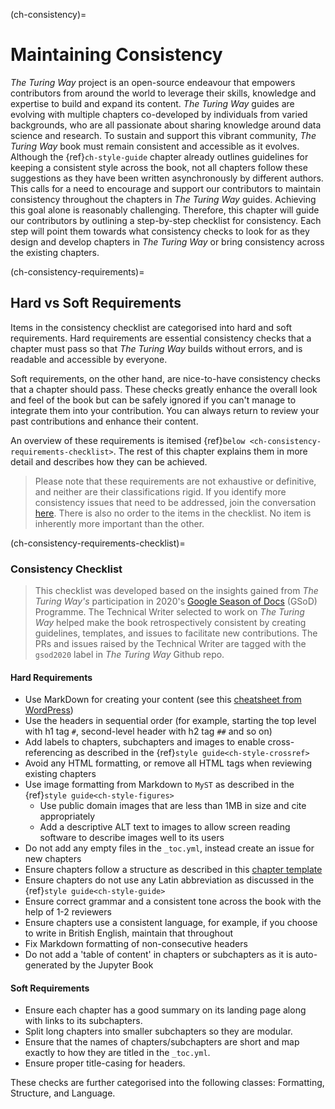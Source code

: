 (ch-consistency)=
# Maintaining Consistency

_The Turing Way_ project is an open-source endeavour that empowers contributors from around the world to leverage their skills, knowledge and expertise to build and expand its content.
_The Turing Way_ guides are evolving with multiple chapters co-developed by individuals from varied backgrounds, who are all passionate about sharing knowledge around data science and research.
To sustain and support this vibrant community, _The Turing Way_ book must remain consistent and accessible as it evolves. 
Although the {ref}`ch-style-guide` chapter already outlines guidelines for keeping a consistent style across the book, not all chapters follow these suggestions as they have been written asynchronously by different authors. 
This calls for a need to encourage and support our contributors to maintain consistency throughout the chapters in _The Turing Way_ guides. 
Achieving this goal alone is reasonably challenging. 
Therefore, this chapter will guide our contributors by outlining a step-by-step checklist for consistency.
Each step will point them towards what consistency checks to look for as they design and develop chapters in _The Turing Way_ or bring consistency across the existing chapters.

(ch-consistency-requirements)=
## Hard vs Soft Requirements

Items in the consistency checklist are categorised into hard and soft requirements. 
Hard requirements are essential consistency checks that a chapter must pass so that _The Turing Way_ builds without errors, and is readable and accessible by everyone.

Soft requirements, on the other hand, are nice-to-have consistency checks that a chapter should pass. 
These checks greatly enhance the overall look and feel of the book but can be safely ignored if you can't manage to integrate them into your contribution.
You can always return to review your past contributions and enhance their content.

An overview of these requirements is itemised {ref}`below <ch-consistency-requirements-checklist>`. The rest of this chapter explains them in more detail and describes how they can be achieved.

> Please note that these requirements are not exhaustive or definitive, and neither are their classifications rigid. 
> If you identify more consistency issues that need to be addressed, join the conversation [here](https://github.com/alan-turing-institute/the-turing-way/issues/1174). 
> There is also no order to the items in the checklist. 
> No item is inherently more important than the other.

(ch-consistency-requirements-checklist)=
### Consistency Checklist

> This checklist was developed based on the insights gained from _The Turing Way's_ participation in 2020's [Google Season of Docs](https://developers.google.com/season-of-docs) (GSoD) Programme.
> The Technical Writer selected to work on _The Turing Way_ helped make the book retrospectively consistent by creating guidelines, templates, and issues to facilitate new contributions.
> The PRs and issues raised by the Technical Writer are tagged with the `gsod2020` label in _The Turing Way_ Github repo.

#### Hard Requirements
  - Use MarkDown for creating your content (see this [cheatsheet from WordPress](https://wordpress.com/support/markdown-quick-reference/))
  - Use the headers in sequential order (for example, starting the top level with h1 tag `#`, second-level header with h2 tag `##` and so on)
  - Add labels to chapters, subchapters and images to enable cross-referencing as described in the {ref}`style guide<ch-style-crossref>`
  - Avoid any HTML formatting, or remove all HTML tags when reviewing existing chapters
  - Use image formatting from Markdown to `MyST` as described in the {ref}`style guide<ch-style-figures>`
    - Use public domain images that are less than 1MB in size and cite appropriately
    - Add a descriptive ALT text to images to allow screen reading software to describe images well to its users
  - Do not add any empty files in the `_toc.yml`, instead create an issue for new chapters
  - Ensure chapters follow a structure as described in this [chapter template](https://github.com/alan-turing-institute/the-turing-way/blob/master/templates/CHAPTER_TEMPLATE.md)
  - Ensure chapters do not use any Latin abbreviation as discussed in the {ref}`style guide<ch-style-guide>`
  - Ensure correct grammar and a consistent tone across the book with the help of 1-2 reviewers
  - Ensure chapters use a consistent language, for example, if you choose to write in British English, maintain that throughout
  - Fix Markdown formatting of non-consecutive headers
  - Do not add a 'table of content' in chapters or subchapters as it is auto-generated by the Jupyter Book

#### Soft Requirements
  - Ensure each chapter has a good summary on its landing page along with links to its subchapters.
  - Split long chapters into smaller subchapters so they are modular.
  - Ensure that the names of chapters/subchapters are short and map exactly to how they are titled in the `_toc.yml`.
  - Ensure proper title-casing for headers.

These checks are further categorised into the following classes: Formatting, Structure, and Language.
